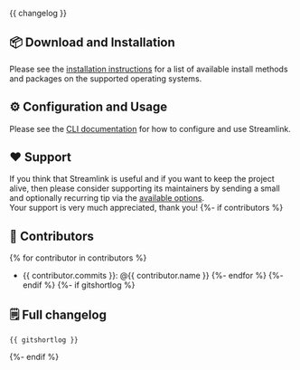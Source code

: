 {{ changelog }}

## 📦 Download and Installation

Please see the [installation instructions](https://streamlink.github.io/install.html) for a list of available install methods and packages on the supported operating systems.

## ⚙️ Configuration and Usage

Please see the [CLI documentation](https://streamlink.github.io/cli.html) for how to configure and use Streamlink.

## ❤️ Support

If you think that Streamlink is useful and if you want to keep the project alive, then please consider supporting its maintainers by sending a small and optionally recurring tip via the [available options](https://streamlink.github.io/latest/support.html).  
Your support is very much appreciated, thank you!
{%- if contributors %}

## 🙏 Contributors
{% for contributor in contributors %}
- {{ contributor.commits }}: @{{ contributor.name }}
{%- endfor %}
{%- endif %}
{%- if gitshortlog %}

## 🗒️ Full changelog

```text
{{ gitshortlog }}
```
{%- endif %}
